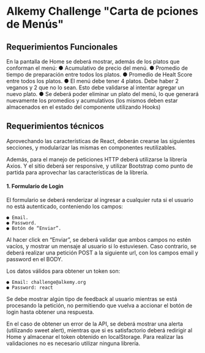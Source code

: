# Alkemy Challenge "Carta de pciones de Menús" 

## Requerimientos Funcionales

En la pantalla de Home se deberá mostrar, además de los platos que conforman el menú:
    ● Acumulativo de precio del menú.
    ● Promedio de tiempo de preparación entre todos los platos.
    ● Promedio de Healt Score entre todos los platos.
    ● El menú debe tener 4 platos. Debe haber 2 veganos y 2 que no lo sean. Esto debe
    validarse al intentar agregar un nuevo plato.
    ● Se deberá poder eliminar un plato del menú, lo que generará nuevamente los promedios
    y acumulativos (los mismos deben estar almacenados en el estado del componente
    utilizando Hooks)

## Requerimientos técnicos

Aprovechando las características de React, deberán crearse las siguientes secciones, y modularizar las mismas en componentes reutilizables.

Además, para el manejo de peticiones HTTP deberá utilizarse la librería Axios. Y el sitio deberá ser responsive, y utilizar Bootstrap como punto de partida para aprovechar las características de la librería.

#### 1. Formulario de Login
El formulario se deberá renderizar al ingresar a cualquier ruta si el usuario no está autenticado, conteniendo los campos:

    ● Email.
    ● Password.
    ● Botón de “Enviar”.

Al hacer click en “Enviar”, se deberá validar que ambos campos no estén vacíos, y mostrar un mensaje al usuario si lo estuviesen. Caso contrario, se deberá realizar una petición POST a la siguiente url, con los campos email y password en el BODY.

Los datos válidos para obtener un token son:

    ● Email: challenge@alkemy.org
    ● Password: react

Se debe mostrar algún tipo de feedback al usuario mientras se está procesando la petición, no permitiendo que vuelva a accionar el botón de login hasta obtener una respuesta.

En el caso de obtener un error de la API, se deberá mostrar una alerta (utilizando sweet alert), mientras que si es satisfactorio deberá redirigir al Home y almacenar el token obtenido en localStorage. Para
realizar las validaciones no es necesario utilizar ninguna librería.
